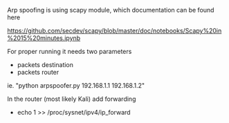 Arp spoofing is using scapy module, 
which documentation can be found here

https://github.com/secdev/scapy/blob/master/doc/notebooks/Scapy%20in%2015%20minutes.ipynb

For proper running it needs two parameters 
- packets destination
- packets router

ie. "python arpspoofer.py 192.168.1.1 192.168.1.2"

In the router (most likely Kali) add forwarding
- echo 1 >> /proc/sysnet/ipv4/ip_forward
